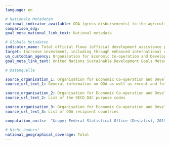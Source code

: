 ```yaml
---
language: en

# Nationale Metadaten
national_indicator_available: ODA (gross disbursements) to the agriculture sector
comparison_sdg:
goal_meta_national_link_text: National metadata

# Globale Metadaten
indicator_name: Total official flows (official development assistance plus other official flows) to the agriculture sector
target: Increase investment, including through enhanced international cooperation, in rural infrastructure, agricultural research and extension services, technology development and plant and livestock gene banks in order to enhance agricultural productive capacity in developing countries, in particular least developed countries
un_custodian_agency: Organisation for Economic Co-operation and Development (OECD)
goal_meta_link_text: United Nations Sustainable Development Goals Metadata

# Datenquelle

source_organisation_1: Organisation for Economic Co-operation and Development (OECD)
source_url_text_1: General information on ODA as well as recent and future changes in methodology

source_organisation_2: Organisation for Economic Co-operation and Development (OECD)
source_url_text_2: List of the OECD DAC purpose codes

source_organisation_3: Organisation for Economic Co-operation and Development (OECD)
source_url_text_3: List of ODA recipient countries

computation_units:  "&copy; Federal Statistical Office (Destatis), 2019"

# Nicht ändern!
national_geographical_coverage: Total
---
```

